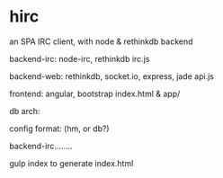 # hirc
an SPA IRC client, with node &amp; rethinkdb backend

backend-irc:
	node-irc, rethinkdb
	irc.js

backend-web:
	rethinkdb, socket.io, express, jade
	api.js

frontend:
	angular, bootstrap
	index.html & app/


db arch:

config format: (hm, or db?)

backend-irc........




gulp index to generate index.html
